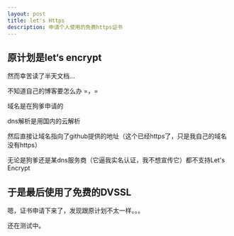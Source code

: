 ```yaml
---
layout: post
title: let's Https
description: 申请个人使用的免费https证书
---
```


## 原计划是let‘s encrypt

然而幸苦读了半天文档...

不知道自己的博客要怎么办 =，=

域名是在狗爹申请的

dns解析是用国内的云解析

然后直接让域名指向了github提供的地址（这个已经https了，只是我自己的域名没有https）

无论是狗爹还是某dns服务商（它逼我实名认证，我不想宣传它）都不支持Let's Encrypt


## 于是最后使用了免费的DVSSL

嗯，证书申请下来了，发现跟原计划不太一样。。。

还在测试中。
